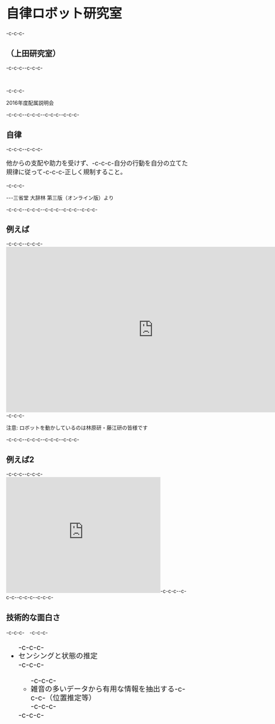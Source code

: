<h1 style="font-size:250%">自律ロボット研究室</h1>-c-c-c-<h2>（上田研究室） </h2>-c-c-c--c-c-c-<p>&nbsp;</p>-c-c-c-<p>2016年度配属説明会</p>-c-c-c--c-c-c-<!--nextpage-->-c-c-c--c-c-c-<h2>自律</h2>-c-c-c--c-c-c-<p style="font-size:120%">他からの支配や助力を受けず、-c-c-c-自分の行動を自分の立てた規律に従って-c-c-c-正しく規制すること。 </p>-c-c-c-<p>---三省堂 大辞林 第三版（オンライン版）より</p>-c-c-c--c-c-c--c-c-c-<!--nextpage-->-c-c-c--c-c-c-<h2>例えば</h2>-c-c-c--c-c-c-<iframe width="800" height="450" src="https://www.youtube.com/embed/wFUvBKz9nEY" frameborder="0" allowfullscreen></iframe>-c-c-c-<p>注意: ロボットを動かしているのは林原研・藤江研の皆様です</p>-c-c-c--c-c-c-<!--nextpage-->-c-c-c--c-c-c-<h2>例えば2</h2>-c-c-c--c-c-c-<iframe width="420" height="315" src="https://www.youtube.com/embed/eBMIjjwNElM" frameborder="0" allowfullscreen></iframe>-c-c-c--c-c-c-<!--nextpage-->-c-c-c--c-c-c-<h2>技術的な面白さ</h2>-c-c-c-　-c-c-c-<ul style="font-size:140%;line-height:120%">-c-c-c-	<li>センシングと状態の推定</li>-c-c-c-	<ul>-c-c-c-		<li>雑音の多いデータから有用な情報を抽出する-c-c-c-（位置推定等）</li>-c-c-c-	</ul>-c-c-c-</ul>
